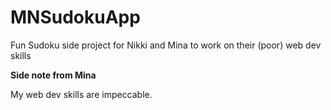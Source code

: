 # MNSudokuApp
Fun Sudoku side project for Nikki and Mina to work on their (poor) web dev skills

**Side note from Mina**

My web dev skills are impeccable.
